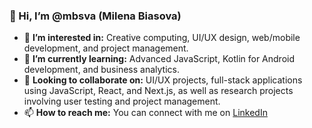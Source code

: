 ### 👋 Hi, I’m @mbsva (Milena Biasova)

- 👀 **I’m interested in:** Creative computing, UI/UX design, web/mobile development, and project management.
- 🌱 **I’m currently learning:** Advanced JavaScript, Kotlin for Android development, and business analytics.
- 💼 **Looking to collaborate on:** UI/UX projects, full-stack applications using JavaScript, React, and Next.js, as well as research projects involving user testing and project management.
- 📫 **How to reach me:** You can connect with me on [LinkedIn](https://www.linkedin.com/in/milenabiasova) 

<!---
mbsva/mbsva is a ✨ special ✨ repository because its `README.md` (this file) appears on your GitHub profile.
You can click the Preview link to take a look at your changes.
--->
